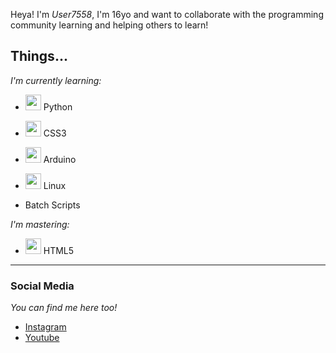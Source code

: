 Heya! I'm _User7558_, I'm 16yo and want to collaborate with the programming community learning and helping others to learn!      


## Things...  

*I'm currently learning:*

* <img src="https://cdn.jsdelivr.net/gh/devicons/devicon/icons/python/python-original.svg" width="25"/> Python 

* <img src="https://cdn.jsdelivr.net/gh/devicons/devicon/icons/css3/css3-original.svg" width="25"/> CSS3

* <img src="https://cdn.jsdelivr.net/gh/devicons/devicon/icons/arduino/arduino-original.svg" width="25"/> Arduino

* <img src="https://cdn.jsdelivr.net/gh/devicons/devicon/icons/linux/linux-original.svg" width="25"/> Linux

* Batch Scripts  

    
*I'm mastering:*  

* <img src="https://cdn.jsdelivr.net/gh/devicons/devicon/icons/html5/html5-original.svg" width="25"/> HTML5
---

### Social Media
*You can find me here too!*

* [Instagram](https://www.instagram.com/jack.abobora/)
* [Youtube](https://www.youtube.com/channel/UCo8Pa-Rl6zGRckHjnnRKRCA)
